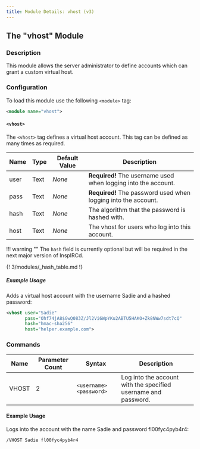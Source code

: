 ```yaml
---
title: Module Details: vhost (v3)
---
```


## The "vhost" Module

### Description

This module allows the server administrator to define accounts which can grant a custom virtual host.

### Configuration

To load this module use the following `<module>` tag:

```xml
<module name="vhost">
```

#### `<vhost>`

The `<vhost>` tag defines a virtual host account. This tag can be defined as many times as required.

Name | Type | Default Value | Description
---- | ---- | ------------- | -----------
user | Text | *None*        | **Required!** The username used when logging into the account.
pass | Text | *None*        | **Required!** The password used when logging into the account.
hash | Text | *None*        | The algorithm that the password is hashed with.
host | Text | *None*        | The vhost for users who log into this account.

!!! warning ""
    The `hash` field is currently optional but will be required in the next major version of InspIRCd.

{! 3/modules/_hash_table.md !}

##### Example Usage

Adds a virtual host account with the username Sadie and a hashed password:

```xml
<vhost user="Sadie"
       pass="Ohf74jA8$GwQ083Z/Jl2Vi6WpYKu2ABTU5HAKO+Zk8NWw7sdt7cQ"
       hash="hmac-sha256"
       host="helper.example.com">
```

### Commands

Name  | Parameter Count | Syntax                  | Description
----- | --------------- | ----------------------- | -----------
VHOST | 2               | `<username> <password>` | Log into the account with the specified username and password.

#### Example Usage

Logs into the account with the name Sadie and password fl00fyc4pyb4r4:

```plaintext
/VHOST Sadie fl00fyc4pyb4r4
```
